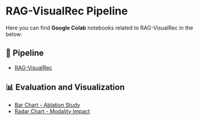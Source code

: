 # RAG-VisualRec Pipeline

Here you can find **Google Colab** notebooks related to RAG-VisualRec in the below:

## 🚀 Pipeline
- [RAG-VisualRec](https://github.com/RecSys-lab/RAG-VisualRec/blob/main/codes/RAG_VisualRec.ipynb)

## 📊 Evaluation and Visualization
- [Bar Chart - Ablation Study](https://github.com/RecSys-lab/RAG-VisualRec/blob/main/codes/bar_chart_evaluation.ipynb)
- [Radar Chart - Modality Impact](https://github.com/RecSys-lab/RAG-VisualRec/blob/main/codes/radar_chart_evaluation.ipynb)
